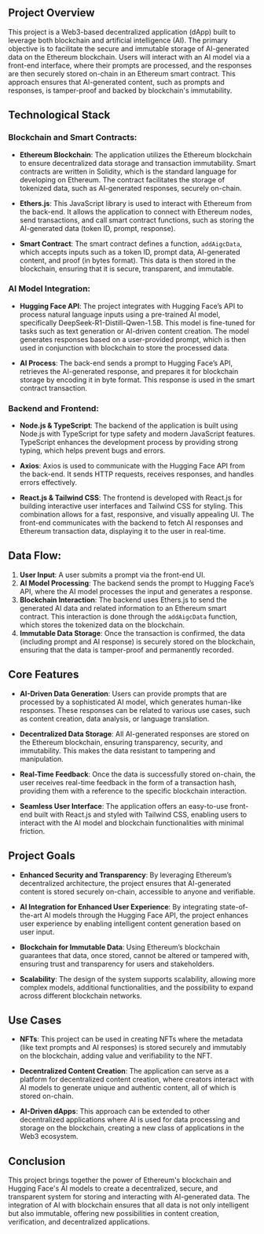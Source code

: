 ## Project Overview
This project is a Web3-based decentralized application (dApp) built to leverage both blockchain and artificial intelligence (AI). The primary objective is to facilitate the secure and immutable storage of AI-generated data on the Ethereum blockchain. Users will interact with an AI model via a front-end interface, where their prompts are processed, and the responses are then securely stored on-chain in an Ethereum smart contract. This approach ensures that AI-generated content, such as prompts and responses, is tamper-proof and backed by blockchain's immutability.

## Technological Stack
### Blockchain and Smart Contracts:
- **Ethereum Blockchain**: The application utilizes the Ethereum blockchain to ensure decentralized data storage and transaction immutability. Smart contracts are written in Solidity, which is the standard language for developing on Ethereum. The contract facilitates the storage of tokenized data, such as AI-generated responses, securely on-chain.
  
- **Ethers.js**: This JavaScript library is used to interact with Ethereum from the back-end. It allows the application to connect with Ethereum nodes, send transactions, and call smart contract functions, such as storing the AI-generated data (token ID, prompt, response).

- **Smart Contract**: The smart contract defines a function, `addAigcData`, which accepts inputs such as a token ID, prompt data, AI-generated content, and proof (in bytes format). This data is then stored in the blockchain, ensuring that it is secure, transparent, and immutable.

### AI Model Integration:
- **Hugging Face API**: The project integrates with Hugging Face’s API to process natural language inputs using a pre-trained AI model, specifically DeepSeek-R1-Distill-Qwen-1.5B. This model is fine-tuned for tasks such as text generation or AI-driven content creation. The model generates responses based on a user-provided prompt, which is then used in conjunction with blockchain to store the processed data.

- **AI Process**: The back-end sends a prompt to Hugging Face’s API, retrieves the AI-generated response, and prepares it for blockchain storage by encoding it in byte format. This response is used in the smart contract transaction.

### Backend and Frontend:
- **Node.js & TypeScript**: The backend of the application is built using Node.js with TypeScript for type safety and modern JavaScript features. TypeScript enhances the development process by providing strong typing, which helps prevent bugs and errors.

- **Axios**: Axios is used to communicate with the Hugging Face API from the back-end. It sends HTTP requests, receives responses, and handles errors effectively.

- **React.js & Tailwind CSS**: The frontend is developed with React.js for building interactive user interfaces and Tailwind CSS for styling. This combination allows for a fast, responsive, and visually appealing UI. The front-end communicates with the backend to fetch AI responses and Ethereum transaction data, displaying it to the user in real-time.

## Data Flow:
1. **User Input**: A user submits a prompt via the front-end UI.
2. **AI Model Processing**: The backend sends the prompt to Hugging Face’s API, where the AI model processes the input and generates a response.
3. **Blockchain Interaction**: The backend uses Ethers.js to send the generated AI data and related information to an Ethereum smart contract. This interaction is done through the `addAigcData` function, which stores the tokenized data on the blockchain.
4. **Immutable Data Storage**: Once the transaction is confirmed, the data (including prompt and AI response) is securely stored on the blockchain, ensuring that the data is tamper-proof and permanently recorded.

## Core Features
- **AI-Driven Data Generation**: Users can provide prompts that are processed by a sophisticated AI model, which generates human-like responses. These responses can be related to various use cases, such as content creation, data analysis, or language translation.
  
- **Decentralized Data Storage**: All AI-generated responses are stored on the Ethereum blockchain, ensuring transparency, security, and immutability. This makes the data resistant to tampering and manipulation.

- **Real-Time Feedback**: Once the data is successfully stored on-chain, the user receives real-time feedback in the form of a transaction hash, providing them with a reference to the specific blockchain interaction.

- **Seamless User Interface**: The application offers an easy-to-use front-end built with React.js and styled with Tailwind CSS, enabling users to interact with the AI model and blockchain functionalities with minimal friction.

## Project Goals
- **Enhanced Security and Transparency**: By leveraging Ethereum’s decentralized architecture, the project ensures that AI-generated content is stored securely on-chain, accessible to anyone and verifiable.

- **AI Integration for Enhanced User Experience**: By integrating state-of-the-art AI models through the Hugging Face API, the project enhances user experience by enabling intelligent content generation based on user input.

- **Blockchain for Immutable Data**: Using Ethereum’s blockchain guarantees that data, once stored, cannot be altered or tampered with, ensuring trust and transparency for users and stakeholders.

- **Scalability**: The design of the system supports scalability, allowing more complex models, additional functionalities, and the possibility to expand across different blockchain networks.

## Use Cases
- **NFTs**: This project can be used in creating NFTs where the metadata (like text prompts and AI responses) is stored securely and immutably on the blockchain, adding value and verifiability to the NFT.
  
- **Decentralized Content Creation**: The application can serve as a platform for decentralized content creation, where creators interact with AI models to generate unique and authentic content, all of which is stored on-chain.

- **AI-Driven dApps**: This approach can be extended to other decentralized applications where AI is used for data processing and storage on the blockchain, creating a new class of applications in the Web3 ecosystem.

## Conclusion
This project brings together the power of Ethereum's blockchain and Hugging Face's AI models to create a decentralized, secure, and transparent system for storing and interacting with AI-generated data. The integration of AI with blockchain ensures that all data is not only intelligent but also immutable, offering new possibilities in content creation, verification, and decentralized applications.
